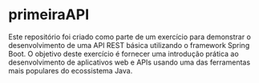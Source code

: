 # primeiraAPI

Este repositório foi criado como parte de um exercício para demonstrar o desenvolvimento de uma API REST básica utilizando o framework Spring Boot. O objetivo deste exercício é fornecer uma introdução prática ao desenvolvimento de aplicativos web e APIs usando uma das ferramentas mais populares do ecossistema Java.
